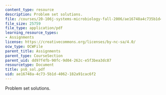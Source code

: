 ```yaml
---
content_type: resource
description: Problem set solutions.
file: /courses/20-106j-systems-microbiology-fall-2006/ae16748a4c735b1d4062182a91cac6f2_ps6_sol.pdf
file_size: 25759
file_type: application/pdf
learning_resource_types:
- Assignments
license: https://creativecommons.org/licenses/by-nc-sa/4.0/
ocw_type: OCWFile
parent_title: Assignments
parent_type: CourseSection
parent_uid: dd97f4fb-90fc-9d04-262c-e5f3bea3dc87
resourcetype: Document
title: ps6_sol.pdf
uid: ae16748a-4c73-5b1d-4062-182a91cac6f2
---
```

Problem set solutions.